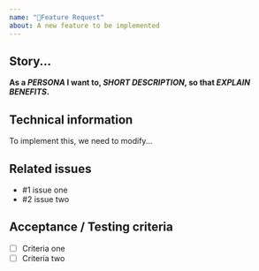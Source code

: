```yaml
---
name: "🚀Feature Request"
about: A new feature to be implemented
---
```


## Story...
<!-- This is a version of Agile User Story format check out https://www.atlassian.com/agile/project-management/user-stories for more info -->
**As a *PERSONA* I want to, *SHORT DESCRIPTION*, so that *EXPLAIN BENEFITS*.**

## Technical information

<!-- If you have any additional knowledge to help implement this, please share, e.g: -->

To implement this, we need to modify...

## Related issues

<!-- Issues that include discussion related to this issue -->

- #1 issue one
- #2 issue two

## Acceptance / Testing criteria

<!-- Stuff we need to check for this to be completed -->

- [ ] Criteria one
- [ ] Criteria two
